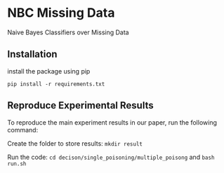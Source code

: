# NBC Missing Data
Naive Bayes Classifiers over Missing Data

## Installation
install the package using pip

```pip install -r requirements.txt```

## Reproduce Experimental Results
To reproduce the main experiment results in our paper, run the following command:

Create the folder to store results: ```mkdir result ```

Run the code: ```cd decison/single_poisoning/multiple_poisong``` and ```bash run.sh```